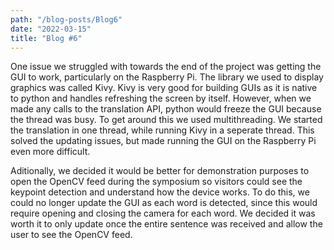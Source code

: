 ```yaml
---
path: "/blog-posts/Blog6"
date: "2022-03-15"
title: "Blog #6"
---
```


One issue we struggled with towards the end of the project was getting the GUI to work, particularly on the Raspberry Pi. The library we used to display graphics was called Kivy. Kivy is very good for building GUIs as it is native to python and handles refreshing the screen by itself. However, when we made any calls to the translation API, python would freeze the GUI because the thread was busy. To get around this we used multithreading. We started the translation in one thread, while running Kivy in a seperate thread. This solved the updating issues, but made running the GUI on the Raspberry Pi even more difficult. 

Aditionally, we decided it would be better for demonstration purposes to open the OpenCV feed during the symposium so visitors could see the keypoint detection and understand how the device works. To do this, we could no longer update the GUI as each word is detected, since this would require opening and closing the camera for each word. We decided it was worth it to only update once the entire sentence was received and allow the user to see the OpenCV feed.